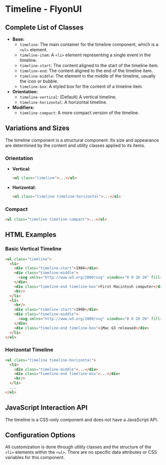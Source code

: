 # Timeline - FlyonUI

## Complete List of Classes
- **Base:**
  - `timeline`: The main container for the timeline component, which is a `<ul>` element.
  - `timeline-item`: A `<li>` element representing a single event in the timeline.
  - `timeline-start`: The content aligned to the start of the timeline item.
  - `timeline-end`: The content aligned to the end of the timeline item.
  - `timeline-middle`: The element in the middle of the timeline, usually the icon or bubble.
  - `timeline-box`: A styled box for the content of a timeline item.
- **Orientation:**
  - `timeline-vertical`: (Default) A vertical timeline.
  - `timeline-horizontal`: A horizontal timeline.
- **Modifiers:**
  - `timeline-compact`: A more compact version of the timeline.

## Variations and Sizes
The timeline component is a structural component. Its size and appearance are determined by the content and utility classes applied to its items.

### Orientation
- **Vertical:**
  ```html
  <ul class="timeline">...</ul>
  ```
- **Horizontal:**
  ```html
  <ul class="timeline timeline-horizontal">...</ul>
  ```

### Compact
```html
<ul class="timeline timeline-compact">...</ul>
```

## HTML Examples

### Basic Vertical Timeline
```html
<ul class="timeline">
  <li>
    <div class="timeline-start">1984</div>
    <div class="timeline-middle">
      <svg xmlns="http://www.w3.org/2000/svg" viewBox="0 0 20 20" fill="currentColor" class="w-5 h-5"><path fill-rule="evenodd" d="M10 18a8 8 0 100-16 8 8 0 000 16zm3.857-9.809a.75.75 0 00-1.214-.882l-3.483 4.79-1.88-1.88a.75.75 0 10-1.06 1.061l2.5 2.5a.75.75 0 001.137-.089l4-5.5z" clip-rule="evenodd" /></svg>
    </div>
    <div class="timeline-end timeline-box">First Macintosh computer</div>
    <hr/>
  </li>
  <li>
    <hr/>
    <div class="timeline-start">1998</div>
    <div class="timeline-middle">
      <svg xmlns="http://www.w3.org/2000/svg" viewBox="0 0 20 20" fill="currentColor" class="w-5 h-5"><path fill-rule="evenodd" d="M10 18a8 8 0 100-16 8 8 0 000 16zm3.857-9.809a.75.75 0 00-1.214-.882l-3.483 4.79-1.88-1.88a.75.75 0 10-1.06 1.061l2.5 2.5a.75.75 0 001.137-.089l4-5.5z" clip-rule="evenodd" /></svg>
    </div>
    <div class="timeline-end timeline-box">iMac G3 released</div>
  </li>
</ul>
```

### Horizontal Timeline
```html
<ul class="timeline timeline-horizontal">
  <li>
    <div class="timeline-middle">...</div>
    <div class="timeline-end timeline-box">...</div>
    <hr/>
  </li>
  ...
</ul>
```

## JavaScript Interaction API
The timeline is a CSS-only component and does not have a JavaScript API.

## Configuration Options
All customization is done through utility classes and the structure of the `<li>` elements within the `<ul>`. There are no specific data attributes or CSS variables for this component.